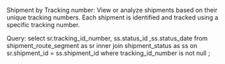 Shipment by Tracking number:
View or analyze shipments based on their unique tracking numbers. Each shipment is identified and tracked using a specific tracking number.

Query: 
select sr.tracking_id_number, ss.status_id ,ss.status_date
from shipment_route_segment as sr
inner join shipment_status as ss
on sr.shipment_id = ss.shipment_id where tracking_id_number is not null ;
